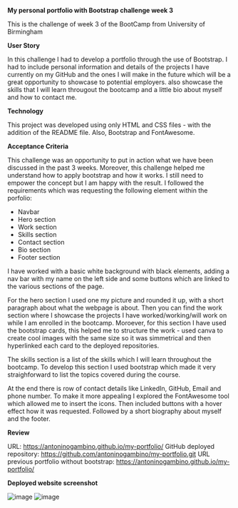 **My personal portfolio with Bootstrap challenge week 3**

This is the challenge of week 3 of the BootCamp from University of Birmingham

**User Story**

In this challenge I had to develop a portfolio through the use of Bootstrap. I had to include personal information and details of the projects I have currently on my GitHub and the ones I will make in the future which will be a great opportunity to showcase to potential employers. also showcase the skills that I will learn througout the bootcamp and a little bio about myself and how to contact me.

**Technology**

This project was developed using only HTML and CSS files - with the addition of the README file. Also, Bootstrap and FontAwesome.

**Acceptance Criteria**

This challenge was an opportunity to put in action what we have been discussed in the past 3 weeks. Moreover, this challenge helped me understand how to apply bootstrap and how it works. I still need to empower the concept but I am happy with the result. I followed the requirements which was requesting the following element within the porfolio:

- Navbar
- Hero section
- Work section
- Skills section
- Contact section
- Bio section 
- Footer section

I have worked with a basic white background with black elements, adding a nav bar with my name on the left side and some buttons which are linked to the various sections of the page.

For the hero section I used one my picture and rounded it up, with a short paragraph about what the webpage is about. Then you can find the work section where I showcase the projects I have worked/working/will work on while I am enrolled in the bootcamp. Moroever, for this section I have used the bootstrap cards, this helped me to structure the work - used canva to create cool images with the same size so it was simmetrical and then hyperlinked each card to the deployed repositories.

The skills section is a list of the skills which I will learn throughout the bootcamp. To develop this section I used bootstrap which made it very straighforward to list the topics covered during the course.

At the end there is row of contact details like LinkedIn, GitHub, Email and phone number. To make it more appealing I explored the FontAwesome tool which allowed me to insert the icons. Then included buttons with a hover effect how it was requested. Followed by a short biography about myself and the footer.

**Review**

URL: https://antoninogambino.github.io/my-portfolio/ 
GitHub deployed repository: https://github.com/antoninogambino/my-portfolio.git
URL previous portfolio without bootstrap: https://antoninogambino.github.io/my-portfolio/

**Deployed website screenshot**

![image](https://user-images.githubusercontent.com/112243266/227998533-b93b8d42-95c1-459a-ae64-1f444b6f7c44.png)
![image](https://user-images.githubusercontent.com/112243266/227998836-22f91adf-fb62-49e4-a24d-2b7e5e68175b.png)
